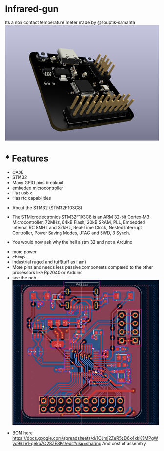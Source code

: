 # Infrared-gun
Its a non contact temperature meter made by @souptik-samanta
![alt text](img2/image-6.png)
# * Features
- CASE
- STM32
- Many GPIO pins breakout
- embeded microcontroller
- Has usb c
- Has rtc capabilities
* About the STM32 (STM32F103C8)
- The STMicroelectronics STM32F103C8 is an ARM 32-bit Cortex-M3 Microcontroller, 72MHz, 64kB Flash, 20kB SRAM, PLL, Embedded Internal RC 8MHz and 32kHz, Real-Time Clock, Nested Interrupt Controller, Power Saving Modes, JTAG and SWD, 3 Synch.

* You would now ask why the hell a stm 32 and not a Arduino
- more power
- cheap
- industrial ruged and tuff(tuff as I am)
- More pins and needs less passive components compared to the other processors like Rp2040 or Arduino
- see the pcb 
![alt text](img2/image-7.png)

* BOM 
here https://docs.google.com/spreadsheets/d/1CJmj2ZeR5zD6k4xkK5MPgWyc9Sze1-qekb7O28ZE8Ps/edit?usp=sharing
And cost of assembly

